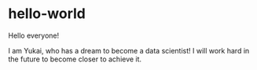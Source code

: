 # hello-world
Hello everyone!

I am Yukai, who has a dream to become a data scientist! I will work hard in the future to become closer to achieve it.
